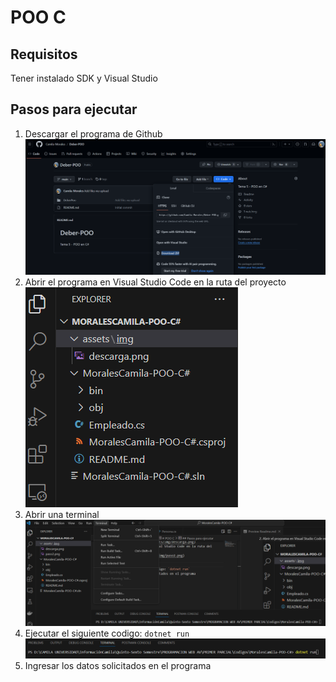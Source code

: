 # POO C

## Requisitos
Tener instalado SDK y Visual Studio

## Pasos para ejecutar 
1. Descargar el programa de Github
  ![descarga_github](./assets/img/descarga.png)
2. Abrir el programa en Visual Studio Code en la ruta del proyecto
  ![abrir_github](./assets/img/paso2.png)
3. Abrir una terminal 
  ![abrir_terminal](./assets/img/paso3.png)
4. Ejecutar el siguiente codigo: `dotnet run`
  ![comando](./assets/img/paso4.png)
5. Ingresar los datos solicitados en el programa

